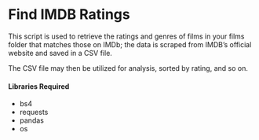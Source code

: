 # Find IMDB Ratings

This script is used to retrieve the ratings and genres of films in your films folder that matches those on  IMDb; the data is scraped from IMDB’s official website and saved in a CSV file.


The CSV file may then be utilized for analysis, sorted by rating, and so on.


#### Libraries Required

-   bs4 
-   requests
-   pandas 
-   os